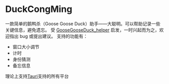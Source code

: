 # DuckCongMing

一款简单的鹅鸭杀（Goose Goose Duck）助手——大聪明。可以帮助记录一些关键信息，避免遗忘。
受 [GooseGooseDuck_helper](https://github.com/Wandering-Li/GooseGooseDuck_helper) 启发，一时兴起而为之，欢迎指出 bug 或提出建议。
支持的功能有：

- 窗口大小调节
- 计时
- 身份猜测
- 备忘信息

理论上支持[Tauri](https://tauri.app/)支持的所有平台
